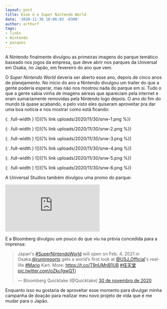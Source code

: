 ```yaml
---
layout: post
title: Esse é o Super Nintendo World
date: '2020-11-30 18:06:03 -0300'
author: arthurf
tags:
- links
- Nintendo
- parques
---
```

A Nintendo finalmente divulgou as primeiras imagens do parque temático baseado nos jogos da empresa, que deve abrir nos parques da Universal em Osaka, no Japão, em fevereiro do ano que vem.

O *Super Nintendo World* deveria ser aberto esse ano, depois de cinco anos de planejamento. No início do ano a Nintendo divulgou um trailer do que a gente poderia esperar, mas não nos mostrou nada do parque em si. Tudo o que a gente sabia vinha de imagens aéreas que apareciam pela internet e eram sumariamente removidas pela Nintendo logo depois. O ano do fim do mundo tá quase acabando, e pelo visto eles quiseram aproveitar pra dar uma boa notícia e nos mostrar como está ficando:

{: .full-width }
![]({% link uploads/2020/11/30/snw-1.png %})

{: .full-width }
![]({% link uploads/2020/11/30/snw-2.png %})

{: .full-width }
![]({% link uploads/2020/11/30/snw-3.png %})

{: .full-width }
![]({% link uploads/2020/11/30/snw-4.png %})

{: .full-width }
![]({% link uploads/2020/11/30/snw-5.png %})

{: .full-width }
![]({% link uploads/2020/11/30/snw-6.png %})

A Universal Studios também divulgou uma promo do parque:

<iframe class="full-width" src="https://www.youtube.com/embed/i4Nc9au7FjY" frameborder="0" allow="accelerometer; autoplay; clipboard-write; encrypted-media; gyroscope; picture-in-picture" allowfullscreen></iframe>

E a Bloomberg divulgou um pouco do que viu na prévia concedida para a imprensa:

<blockquote class="twitter-tweet full-width" data-conversation="none" data-lang="pt" data-dnt="true"><p lang="en" dir="ltr">Japan&#39;s <a href="https://twitter.com/hashtag/SuperNintendoWorld?src=hash&amp;ref_src=twsrc%5Etfw">#SuperNintendoWorld</a> will open on Feb. 4, 2021 in Osaka.<a href="https://twitter.com/rumireports?ref_src=twsrc%5Etfw">@rumireports</a> gets a world’s first look at <a href="https://twitter.com/USJ_Official?ref_src=twsrc%5Etfw">@USJ_Official</a>&#39;s real-life <a href="https://twitter.com/hashtag/Mario?src=hash&amp;ref_src=twsrc%5Etfw">#Mario</a> Kart. More: <a href="https://t.co/T9nUMnB1UB">https://t.co/T9nUMnB1UB</a> <a href="https://twitter.com/hashtag/%E4%BB%BB%E5%A4%A9%E5%A0%82?src=hash&amp;ref_src=twsrc%5Etfw">#任天堂</a> <a href="https://t.co/oZku1gwQTj">pic.twitter.com/oZku1gwQTj</a></p>&mdash; Bloomberg Quicktake (@Quicktake) <a href="https://twitter.com/Quicktake/status/1333288722633089025?ref_src=twsrc%5Etfw">30 de novembro de 2020</a></blockquote> <script async src="https://platform.twitter.com/widgets.js" charset="utf-8"></script>

Enquanto isso eu gostaria de aproveitar esse momento para divulgar minha campanha de doação para realizar meu novo projeto de vida que é me mudar para o Japão.
